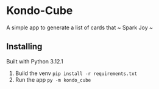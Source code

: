 # Kondo-Cube

A simple app to generate a list of cards that ~ Spark Joy ~

## Installing
Built with Python 3.12.1

1. Build the venv `pip install -r requirements.txt`
2. Run the app `py -m kondo_cube`